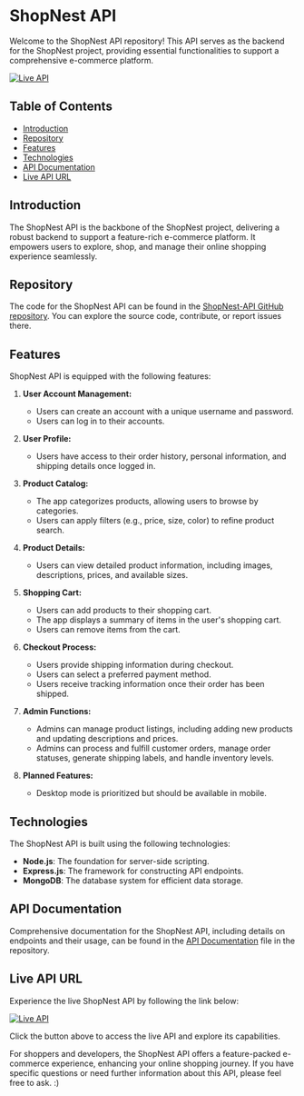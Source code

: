 # ShopNest API

Welcome to the ShopNest API repository! This API serves as the backend for the ShopNest project, providing essential functionalities to support a comprehensive e-commerce platform.

[![Live API](https://img.shields.io/badge/-Live%20API-brightgreen?style=for-the-badge)](https://shopnest-api.onrender.com/)

## Table of Contents
- [Introduction](#introduction)
- [Repository](#repository)
- [Features](#features)
- [Technologies](#technologies)
- [API Documentation](#api-documentation)
- [Live API URL](#live-api-url)

## Introduction

The ShopNest API is the backbone of the ShopNest project, delivering a robust backend to support a feature-rich e-commerce platform. It empowers users to explore, shop, and manage their online shopping experience seamlessly.

## Repository

The code for the ShopNest API can be found in the [ShopNest-API GitHub repository](https://github.com/urssanjaysingh/ShopNest-API). You can explore the source code, contribute, or report issues there.

## Features

ShopNest API is equipped with the following features:

1. **User Account Management:**
    - Users can create an account with a unique username and password.
    - Users can log in to their accounts.

2. **User Profile:**
    - Users have access to their order history, personal information, and shipping details once logged in.

3. **Product Catalog:**
    - The app categorizes products, allowing users to browse by categories.
    - Users can apply filters (e.g., price, size, color) to refine product search.

4. **Product Details:**
    - Users can view detailed product information, including images, descriptions, prices, and available sizes.

5. **Shopping Cart:**
    - Users can add products to their shopping cart.
    - The app displays a summary of items in the user's shopping cart.
    - Users can remove items from the cart.

6. **Checkout Process:**
    - Users provide shipping information during checkout.
    - Users can select a preferred payment method.
    - Users receive tracking information once their order has been shipped.

7. **Admin Functions:**
    - Admins can manage product listings, including adding new products and updating descriptions and prices.
    - Admins can process and fulfill customer orders, manage order statuses, generate shipping labels, and handle inventory levels.

8. **Planned Features:**
    - Desktop mode is prioritized but should be available in mobile.

## Technologies

The ShopNest API is built using the following technologies:
- **Node.js**: The foundation for server-side scripting.
- **Express.js**: The framework for constructing API endpoints.
- **MongoDB**: The database system for efficient data storage.

## API Documentation

Comprehensive documentation for the ShopNest API, including details on endpoints and their usage, can be found in the [API Documentation](API_DOCS.md) file in the repository.

## Live API URL

Experience the live ShopNest API by following the link below:

[![Live API](https://img.shields.io/badge/-Live%20API-brightgreen?style=for-the-badge)](https://shopnest-api.onrender.com/)

Click the button above to access the live API and explore its capabilities.

For shoppers and developers, the ShopNest API offers a feature-packed e-commerce experience, enhancing your online shopping journey. If you have specific questions or need further information about this API, please feel free to ask.
:)
